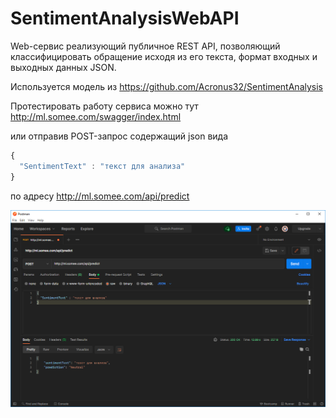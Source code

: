 # SentimentAnalysisWebAPI
 
Web-сервис реализующий публичное REST API, позволяющий классифицировать обращение исходя из его текста, формат входных и выходных данных JSON.

Используется модель из https://github.com/Acronus32/SentimentAnalysis

Протестировать работу сервиса можно тут http://ml.somee.com/swagger/index.html

или отправив POST-запрос содержащий json вида

```javascript
{
  "SentimentText" : "текст для анализа"
}
```
по адресу http://ml.somee.com/api/predict

![alt text](https://github.com/Acronus32/SentimentAnalysisWebAPI/raw/main/postman.png)
